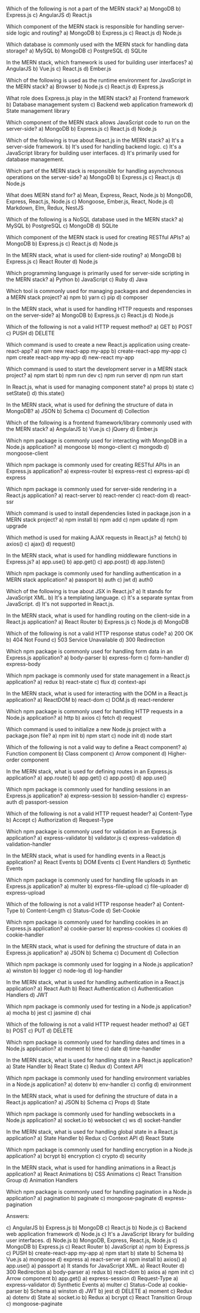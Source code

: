 Which of the following is not a part of the MERN stack?
a) MongoDB
b) Express.js
c) AngularJS
d) React.js

Which component of the MERN stack is responsible for handling server-side logic and routing?
a) MongoDB
b) Express.js
c) React.js
d) Node.js

Which database is commonly used with the MERN stack for handling data storage?
a) MySQL
b) MongoDB
c) PostgreSQL
d) SQLite

In the MERN stack, which framework is used for building user interfaces?
a) AngularJS
b) Vue.js
c) React.js
d) Ember.js

Which of the following is used as the runtime environment for JavaScript in the MERN stack?
a) Browser
b) Node.js
c) React.js
d) Express.js

What role does Express.js play in the MERN stack?
a) Frontend framework
b) Database management system
c) Backend web application framework
d) State management library

Which component of the MERN stack allows JavaScript code to run on the server-side?
a) MongoDB
b) Express.js
c) React.js
d) Node.js

Which of the following is true about React.js in the MERN stack?
a) It's a server-side framework.
b) It's used for handling backend logic.
c) It's a JavaScript library for building user interfaces.
d) It's primarily used for database management.

Which part of the MERN stack is responsible for handling asynchronous operations on the server-side?
a) MongoDB
b) Express.js
c) React.js
d) Node.js

What does MERN stand for?
a) Mean, Express, React, Node.js
b) MongoDB, Express, React.js, Node.js
c) Mongoose, Ember.js, React, Node.js
d) Markdown, Elm, Redux, NestJS

Which of the following is a NoSQL database used in the MERN stack?
a) MySQL
b) PostgreSQL
c) MongoDB
d) SQLite

Which component of the MERN stack is used for creating RESTful APIs?
a) MongoDB
b) Express.js
c) React.js
d) Node.js

In the MERN stack, what is used for client-side routing?
a) MongoDB
b) Express.js
c) React Router
d) Node.js

Which programming language is primarily used for server-side scripting in the MERN stack?
a) Python
b) JavaScript
c) Ruby
d) Java

Which tool is commonly used for managing packages and dependencies in a MERN stack project?
a) npm
b) yarn
c) pip
d) composer

In the MERN stack, what is used for handling HTTP requests and responses on the server-side?
a) MongoDB
b) Express.js
c) React.js
d) Node.js

Which of the following is not a valid HTTP request method?
a) GET
b) POST
c) PUSH
d) DELETE

Which command is used to create a new React.js application using create-react-app?
a) npm new react-app my-app
b) create-react-app my-app
c) npm create react-app my-app
d) new-react my-app

Which command is used to start the development server in a MERN stack project?
a) npm start
b) npm run dev
c) npm run server
d) npm run start

In React.js, what is used for managing component state?
a) props
b) state
c) setState()
d) this.state()

In the MERN stack, what is used for defining the structure of data in MongoDB?
a) JSON
b) Schema
c) Document
d) Collection

Which of the following is a frontend framework/library commonly used with the MERN stack?
a) AngularJS
b) Vue.js
c) jQuery
d) Ember.js

Which npm package is commonly used for interacting with MongoDB in a Node.js application?
a) mongoose
b) mongo-client
c) mongodb
d) mongoose-client

Which npm package is commonly used for creating RESTful APIs in an Express.js application?
a) express-router
b) express-rest
c) express-api
d) express

Which npm package is commonly used for server-side rendering in a React.js application?
a) react-server
b) react-render
c) react-dom
d) react-ssr

Which command is used to install dependencies listed in package.json in a MERN stack project?
a) npm install
b) npm add
c) npm update
d) npm upgrade

Which method is used for making AJAX requests in React.js?
a) fetch()
b) axios()
c) ajax()
d) request()

In the MERN stack, what is used for handling middleware functions in Express.js?
a) app.use()
b) app.get()
c) app.post()
d) app.listen()

Which npm package is commonly used for handling authentication in a MERN stack application?
a) passport
b) auth
c) jwt
d) auth0

Which of the following is true about JSX in React.js?
a) It stands for JavaScript XML.
b) It's a templating language.
c) It's a separate syntax from JavaScript.
d) It's not supported in React.js.

In the MERN stack, what is used for handling routing on the client-side in a React.js application?
a) React Router
b) Express.js
c) Node.js
d) MongoDB

Which of the following is not a valid HTTP response status code?
a) 200 OK
b) 404 Not Found
c) 503 Service Unavailable
d) 300 Redirection

Which npm package is commonly used for handling form data in an Express.js application?
a) body-parser
b) express-form
c) form-handler
d) express-body

Which npm package is commonly used for state management in a React.js application?
a) redux
b) react-state
c) flux
d) context-api

In the MERN stack, what is used for interacting with the DOM in a React.js application?
a) ReactDOM
b) react-dom
c) DOM.js
d) react-renderer

Which npm package is commonly used for handling HTTP requests in a Node.js application?
a) http
b) axios
c) fetch
d) request

Which command is used to initialize a new Node.js project with a package.json file?
a) npm init
b) npm start
c) node init
d) node start

Which of the following is not a valid way to define a React component?
a) Function component
b) Class component
c) Arrow component
d) Higher-order component

In the MERN stack, what is used for defining routes in an Express.js application?
a) app.route()
b) app.get()
c) app.post()
d) app.use()

Which npm package is commonly used for handling sessions in an Express.js application?
a) express-session
b) session-handler
c) express-auth
d) passport-session

Which of the following is not a valid HTTP request header?
a) Content-Type
b) Accept
c) Authorization
d) Request-Type

Which npm package is commonly used for validation in an Express.js application?
a) express-validator
b) validator.js
c) express-validation
d) validation-handler

In the MERN stack, what is used for handling events in a React.js application?
a) React Events
b) DOM Events
c) Event Handlers
d) Synthetic Events

Which npm package is commonly used for handling file uploads in an Express.js application?
a) multer
b) express-file-upload
c) file-uploader
d) express-upload

Which of the following is not a valid HTTP response header?
a) Content-Type
b) Content-Length
c) Status-Code
d) Set-Cookie

Which npm package is commonly used for handling cookies in an Express.js application?
a) cookie-parser
b) express-cookies
c) cookies
d) cookie-handler

In the MERN stack, what is used for defining the structure of data in an Express.js application?
a) JSON
b) Schema
c) Document
d) Collection

Which npm package is commonly used for logging in a Node.js application?
a) winston
b) logger
c) node-log
d) log-handler

In the MERN stack, what is used for handling authentication in a React.js application?
a) React Auth
b) React Authentication
c) Authentication Handlers
d) JWT

Which npm package is commonly used for testing in a Node.js application?
a) mocha
b) jest
c) jasmine
d) chai

Which of the following is not a valid HTTP request header method?
a) GET
b) POST
c) PUT
d) DELETE

Which npm package is commonly used for handling dates and times in a Node.js application?
a) moment
b) time
c) date
d) time-handler

In the MERN stack, what is used for handling state in a React.js application?
a) State Handler
b) React State
c) Redux
d) Context API

Which npm package is commonly used for handling environment variables in a Node.js application?
a) dotenv
b) env-handler
c) config
d) environment

In the MERN stack, what is used for defining the structure of data in a React.js application?
a) JSON
b) Schema
c) Props
d) State

Which npm package is commonly used for handling websockets in a Node.js application?
a) socket.io
b) websocket
c) ws
d) socket-handler

In the MERN stack, what is used for handling global state in a React.js application?
a) State Handler
b) Redux
c) Context API
d) React State

Which npm package is commonly used for handling encryption in a Node.js application?
a) bcrypt
b) encryption
c) crypto
d) security

In the MERN stack, what is used for handling animations in a React.js application?
a) React Animations
b) CSS Animations
c) React Transition Group
d) Animation Handlers

Which npm package is commonly used for handling pagination in a Node.js application?
a) pagination
b) paginate
c) mongoose-paginate
d) express-pagination

Answers:

c) AngularJS
b) Express.js
b) MongoDB
c) React.js
b) Node.js
c) Backend web application framework
d) Node.js
c) It's a JavaScript library for building user interfaces.
d) Node.js
b) MongoDB, Express, React.js, Node.js
c) MongoDB
b) Express.js
c) React Router
b) JavaScript
a) npm
b) Express.js
c) PUSH
b) create-react-app my-app
a) npm start
b) state
b) Schema
b) Vue.js
a) mongoose
d) express
a) react-server
a) npm install
b) axios()
a) app.use()
a) passport
a) It stands for JavaScript XML.
a) React Router
d) 300 Redirection
a) body-parser
a) redux
b) react-dom
b) axios
a) npm init
c) Arrow component
b) app.get()
a) express-session
d) Request-Type
a) express-validator
d) Synthetic Events
a) multer
c) Status-Code
a) cookie-parser
b) Schema
a) winston
d) JWT
b) jest
d) DELETE
a) moment
c) Redux
a) dotenv
d) State
a) socket.io
b) Redux
a) bcrypt
c) React Transition Group
c) mongoose-paginate